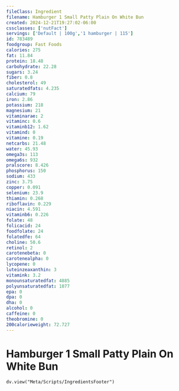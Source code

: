 ```yaml
---
fileClass: Ingredient
filename: Hamburger 1 Small Patty Plain On White Bun
created: 2024-12-21T19:27:02-06:00
cssclasses: ['nutFact']
servings: ['Default | 100g','1 hamburger | 115']
id: 783489
foodgroup: Fast Foods
calories: 275
fat: 11.84
protein: 18.48
carbohydrate: 22.28
sugars: 3.24
fiber: 0.8
cholesterol: 49
saturatedfats: 4.235
calcium: 79
iron: 2.86
potassium: 218
magnesium: 21
vitaminarae: 2
vitaminc: 0.6
vitaminb12: 1.62
vitamind: 0
vitamine: 0.19
netcarbs: 21.48
water: 45.93
omega3s: 113
omega6s: 932
pralscore: 8.426
phosphorus: 150
sodium: 433
zinc: 3.75
copper: 0.091
selenium: 23.9
thiamin: 0.268
riboflavin: 0.229
niacin: 4.591
vitaminb6: 0.226
folate: 48
folicacid: 24
foodfolate: 24
folatedfe: 64
choline: 50.6
retinol: 2
carotenebeta: 0
carotenealpha: 0
lycopene: 0
luteinzeaxanthin: 3
vitamink: 3.2
monounsaturatedfat: 4885
polyunsaturatedfat: 1077
epa: 0
dpa: 0
dha: 0
alcohol: 0
caffeine: 0
theobromine: 0
200calorieweight: 72.727
---
```


# Hamburger 1 Small Patty Plain On White Bun

```dataviewjs
dv.view("Meta/Scripts/IngredientsFooter")
```